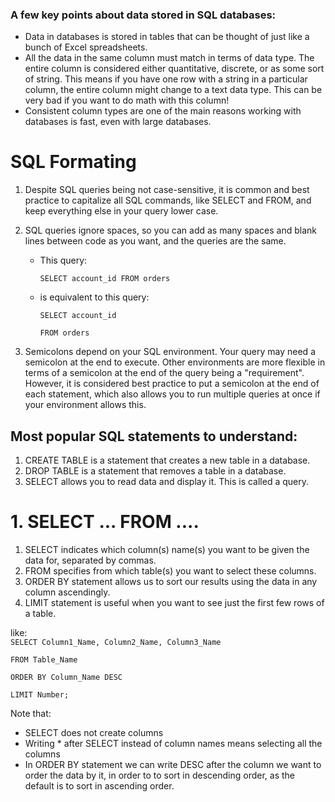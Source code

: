 ### A few key points about data stored in SQL databases:
* Data in databases is stored in tables that can be thought of just like a bunch of Excel spreadsheets.
* All the data in the same column must match in terms of data type. The entire column is considered either quantitative, discrete, or as some sort of string. This means if you have one row with a string in a particular column, the entire column might change to a text data type. This can be very bad if you want to do math with this column!
* Consistent column types are one of the main reasons working with databases is fast, even with large databases.

# SQL Formating
1. Despite SQL queries being not case-sensitive, it is common and best practice to capitalize all SQL commands, like SELECT and FROM, and keep everything else in your query lower case.
2. SQL queries ignore spaces, so you can add as many spaces and blank lines between code as you want, and the queries are the same.

    * This query:

      `SELECT account_id FROM orders`

    * is equivalent to this query:

      `SELECT account_id`

      `FROM orders`

3. Semicolons depend on your SQL environment.
Your query may need a semicolon at the end to execute. Other environments are more flexible in terms of a semicolon at the end of the query being a "requirement". However, it is considered best practice to put a semicolon at the end of each statement, which also allows you to run multiple queries at once if your environment allows this.

## Most popular SQL statements to understand:
1. CREATE TABLE is a statement that creates a new table in a database.
2. DROP TABLE is a statement that removes a table in a database.
3. SELECT allows you to read data and display it. This is called a query.

# 1. SELECT ... FROM ....
1. SELECT indicates which column(s) name(s) you want to be given the data for, separated by commas.
2. FROM specifies from which table(s) you want to select these columns.
3. ORDER BY statement allows us to sort our results using the data in any column ascendingly.
4. LIMIT statement is useful when you want to see just the first few rows of a table.

like:   
  `SELECT Column1_Name, Column2_Name, Column3_Name`

  `FROM Table_Name`

  `ORDER BY Column_Name DESC`

  `LIMIT Number;`

Note that:
* SELECT does not create columns
* Writing * after SELECT instead of column names means selecting all the columns
* In ORDER BY statement we can write DESC after the column we want to order the data by it, in order to to sort in descending order, as the default is to sort in ascending order.

